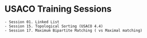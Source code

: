 # USACO Training Sessions
    - Session 01. Linked List
    - Session 15. Topological Sorting (USACO 4.4) 
    - Session 17. Maximum Bipartite Matching ( vs Maximal matching)
